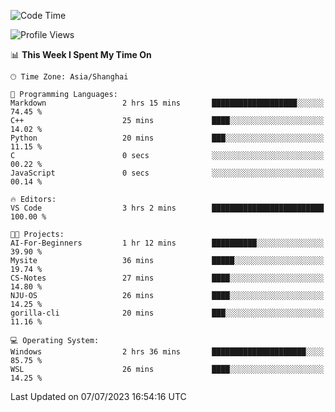 <!--START_SECTION:waka-->
![Code Time](http://img.shields.io/badge/Code%20Time-1%2C037%20hrs%2017%20mins-blue)

![Profile Views](http://img.shields.io/badge/Profile%20Views-0-blue)

📊 **This Week I Spent My Time On** 

```text
🕑︎ Time Zone: Asia/Shanghai

💬 Programming Languages: 
Markdown                 2 hrs 15 mins       ███████████████████░░░░░░   74.45 % 
C++                      25 mins             ████░░░░░░░░░░░░░░░░░░░░░   14.02 % 
Python                   20 mins             ███░░░░░░░░░░░░░░░░░░░░░░   11.15 % 
C                        0 secs              ░░░░░░░░░░░░░░░░░░░░░░░░░   00.22 % 
JavaScript               0 secs              ░░░░░░░░░░░░░░░░░░░░░░░░░   00.14 % 

🔥 Editors: 
VS Code                  3 hrs 2 mins        █████████████████████████   100.00 % 

🐱‍💻 Projects: 
AI-For-Beginners         1 hr 12 mins        ██████████░░░░░░░░░░░░░░░   39.90 % 
Mysite                   36 mins             █████░░░░░░░░░░░░░░░░░░░░   19.74 % 
CS-Notes                 27 mins             ████░░░░░░░░░░░░░░░░░░░░░   14.80 % 
NJU-OS                   26 mins             ████░░░░░░░░░░░░░░░░░░░░░   14.25 % 
gorilla-cli              20 mins             ███░░░░░░░░░░░░░░░░░░░░░░   11.16 % 

💻 Operating System: 
Windows                  2 hrs 36 mins       █████████████████████░░░░   85.75 % 
WSL                      26 mins             ████░░░░░░░░░░░░░░░░░░░░░   14.25 % 
```


 Last Updated on 07/07/2023 16:54:16 UTC
<!--END_SECTION:waka-->
